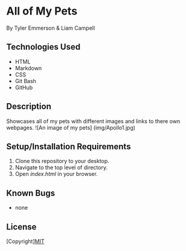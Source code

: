 # All of My Pets
By Tyler Emmerson & Liam Campell


## Technologies Used

* HTML
* Markdown
* CSS
* Git Bash
* GitHub

## Description

Showcases all of my pets with different images and links to there own webpages.
![An image of my pets] (img/Apollo1.jpg)
## Setup/Installation Requirements

1. Clone this repository to your desktop.
2. Navigate to the top level of directory.
3. Open *index.html* in your browser.

## Known Bugs

* none

## License

<p>[Copyright]<a href="LICENSE.txt">MIT</a></p>